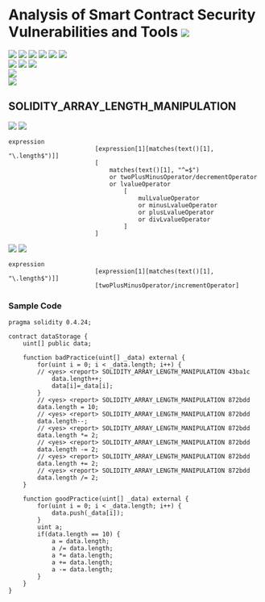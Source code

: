 # Analysis of Smart Contract Security Vulnerabilities and Tools ![](https://img.shields.io/badge/-Live-brightgreen)
![](https://img.shields.io/badge/Batch-UG21CYS-lightgreen) ![](https://img.shields.io/badge/Batch-PG21CYS-green) ![](https://img.shields.io/badge/Batch-UG22CYS-lightgreen) ![](https://img.shields.io/badge/Batch-PG21CYS-green) ![](https://img.shields.io/badge/Batch-PhD-darkgreen) ![](https://img.shields.io/badge/-B_RIG-darkgreen)<br/>   ![](https://img.shields.io/badge/BlockchainCourse-20CY712-green)  ![](https://img.shields.io/badge/-M.Tech_Dissertation-blue) ![](https://img.shields.io/badge/Focus-Smart_Contract_Security-yellow) <br/>
![](https://img.shields.io/badge/Blockchain-Ethereum-blue)   <br/> 
![](https://img.shields.io/badge/Language-Solidity-blue)

## SOLIDITY_ARRAY_LENGTH_MANIPULATION

![](https://img.shields.io/badge/Pattern_ID-872bdd-gold) ![](https://img.shields.io/badge/Severity-1-brown) 

```
expression
                        [expression[1][matches(text()[1], "\.length$")]]
                        [
                            matches(text()[1], "^=$")
                            or twoPlusMinusOperator/decrementOperator
                            or lvalueOperator
                                [
                                    mulLvalueOperator
                                    or minusLvalueOperator
                                    or plusLvalueOperator
                                    or divLvalueOperator
                                ]
                        ]
```

![](https://img.shields.io/badge/Pattern_ID-43ba1c-gold) ![](https://img.shields.io/badge/Severity-1-brown) 

```
expression
                        [expression[1][matches(text()[1], "\.length$")]]
                        [twoPlusMinusOperator/incrementOperator]

```

### Sample Code

```
pragma solidity 0.4.24;

contract dataStorage {
    uint[] public data;

    function badPractice(uint[] _data) external {
        for(uint i = 0; i < _data.length; i++) {
        // <yes> <report> SOLIDITY_ARRAY_LENGTH_MANIPULATION 43ba1c
            data.length++;
            data[i]=_data[i];
        }
        // <yes> <report> SOLIDITY_ARRAY_LENGTH_MANIPULATION 872bdd
        data.length = 10;
        // <yes> <report> SOLIDITY_ARRAY_LENGTH_MANIPULATION 872bdd
        data.length--;
        // <yes> <report> SOLIDITY_ARRAY_LENGTH_MANIPULATION 872bdd
        data.length *= 2;
        // <yes> <report> SOLIDITY_ARRAY_LENGTH_MANIPULATION 872bdd
        data.length -= 2;
        // <yes> <report> SOLIDITY_ARRAY_LENGTH_MANIPULATION 872bdd
        data.length += 2;
        // <yes> <report> SOLIDITY_ARRAY_LENGTH_MANIPULATION 872bdd
        data.length /= 2;
    }

    function goodPractice(uint[] _data) external {
        for(uint i = 0; i < _data.length; i++) {
            data.push(_data[i]);
        }
        uint a;
        if(data.length == 10) {
            a = data.length;
            a /= data.length;
            a *= data.length;
            a += data.length;
            a -= data.length;
        }
    }
}
```
